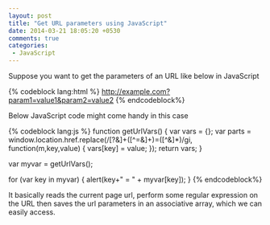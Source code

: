```yaml
---
layout: post
title: "Get URL parameters using JavaScript"
date: 2014-03-21 18:05:20 +0530
comments: true
categories: 
 - JavaScript
---
```


Suppose you want to get the parameters of an URL like below in JavaScript

{% codeblock lang:html %}
http://example.com?param1=value1&param2=value2
{% endcodeblock%}

Below JavaScript code might come handy in this case

{% codeblock lang:js %}
function getUrlVars() {
    var vars = {};
    var parts = window.location.href.replace(/[?&]+([^=&]+)=([^&]*)/gi, function(m,key,value) {
        vars[key] = value;
    });
    return vars;
}

var myvar = getUrlVars();

for (var key in myvar) {
	alert(key+" = " + myvar[key]);
}
{% endcodeblock%}

It basically reads the current page url, perform some regular expression on the URL then saves the url parameters in an associative array, which we can easily access.